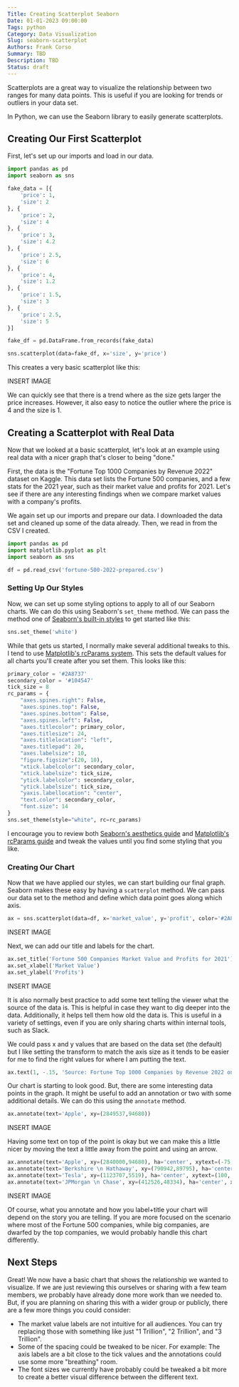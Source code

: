 ```yaml
---
Title: Creating Scatterplot Seaborn
Date: 01-01-2023 09:00:00
Tags: python
Category: Data Visualization
Slug: seaborn-scatterplot
Authors: Frank Corso
Summary: TBD
Description: TBD
Status: draft
---
```


Scatterplots are a great way to visualize the relationship between two ranges for many data points. This is useful if you are looking for trends or outliers in your data set.

In Python, we can use the Seaborn library to easily generate scatterplots.

## Creating Our First Scatterplot

First, let's set up our imports and load in our data.

```python
import pandas as pd
import seaborn as sns

fake_data = [{
    'price': 1,
    'size': 2
}, {
    'price': 2,
    'size': 4
}, {
    'price': 3,
    'size': 4.2
}, {
    'price': 2.5,
    'size': 6
}, {
    'price': 4,
    'size': 1.2
}, {
    'price': 1.5,
    'size': 3
}, {
    'price': 2.5,
    'size': 5
}]

fake_df = pd.DataFrame.from_records(fake_data)
```


```python
sns.scatterplot(data=fake_df, x='size', y='price')
```

This creates a very basic scatterplot like this:

INSERT IMAGE

We can quickly see that there is a trend where as the size gets larger the price increases. However, it also easy to notice the outlier where the price is 4 and the size is 1.

## Creating a Scatterplot with Real Data

Now that we looked at a basic scatterplot, let's look at an example using real data with a nicer graph that's closer to being "done."

First, the data is the "Fortune Top 1000 Companies by Revenue 2022" dataset on Kaggle. This data set lists the Fortune 500 companies, and a few stats for the 2021 year, such as their market value and profits for 2021. Let's see if there are any interesting findings when we compare market values with a company's profits.

We again set up our imports and prepare our data. I downloaded the data set and cleaned up some of the data already. Then, we read in from the CSV I created.

```python
import pandas as pd
import matplotlib.pyplot as plt
import seaborn as sns

df = pd.read_csv('fortune-500-2022-prepared.csv')
```

### Setting Up Our Styles

Now, we can set up some styling options to apply to all of our Seaborn charts. We can do this using Seaborn's `set_theme` method. We can pass the method one of [Seaborn's built-in styles](https://seaborn.pydata.org/tutorial/aesthetics.html#seaborn-figure-styles) to get started like this:

```python
sns.set_theme('white')
```

While that gets us started, I normally make several additional tweaks to this. I tend to use [Matplotlib's rcParams system](https://matplotlib.org/stable/tutorials/introductory/customizing.html#matplotlib-rcparams). This sets the default values for all charts you'll create after you set them. This looks like this:

```python
primary_color = '#2A8737'
secondary_color = '#104547'
tick_size = 8
rc_params = {
    "axes.spines.right": False,
    "axes.spines.top": False,
    "axes.spines.bottom": False,
    "axes.spines.left": False,
    "axes.titlecolor": primary_color,
    "axes.titlesize": 24,
    "axes.titlelocation": "left",
    "axes.titlepad": 20,
    "axes.labelsize": 10,
    "figure.figsize":(20, 10),
    "xtick.labelcolor": secondary_color,
    "xtick.labelsize": tick_size,
    "ytick.labelcolor": secondary_color,
    "ytick.labelsize": tick_size,
    "yaxis.labellocation": "center",
    "text.color": secondary_color,
    "font.size": 14
}
sns.set_theme(style="white", rc=rc_params)
```

I encourage you to review both [Seaborn's aesthetics guide](https://seaborn.pydata.org/tutorial/aesthetics.html#seaborn-figure-styles) and [Matplotlib's rcParams guide](https://matplotlib.org/stable/tutorials/introductory/customizing.html#matplotlib-rcparams) and tweak the values until you find some styling that you like.

### Creating Our Chart

Now that we have applied our styles, we can start building our final graph. Seaborn makes these easy by having a `scatterplot` method. We can pass our data set to the method and define which data point goes along which axis.

```python
ax = sns.scatterplot(data=df, x='market_value', y='profit', color='#2A8737', legend=False)
```

INSERT IMAGE

Next, we can add our title and labels for the chart.

```python
ax.set_title('Fortune 500 Companies Market Value and Profits for 2021')
ax.set_xlabel('Market Value')
ax.set_ylabel('Profits')
```

INSERT IMAGE

It is also normally best practice to add some text telling the viewer what the source of the data is. This is helpful in case they want to dig deeper into the data. Additionally, it helps tell them how old the data is. This is useful in a variety of settings, even if you are only sharing charts within internal tools, such as Slack.

We could pass x and y values that are based on the data set (the default) but I like setting the transform to match the axis size as it tends to be easier for me to find the right values for where I am putting the text.

```python
ax.text(1, -.15, 'Source: Fortune Top 1000 Companies by Revenue 2022 on Kaggle', fontsize=12, horizontalalignment='right', transform=ax.transAxes)
```

Our chart is starting to look good. But, there are some interesting data points in the graph. It might be useful to add an annotation or two with some additional details. We can do this using the `annotate` method.

```python
ax.annotate(text='Apple', xy=(2849537,94680))
```

INSERT IMAGE

Having some text on top of the point is okay but we can make this a little nicer by moving the text a little away from the point and using an arrow.

```python
ax.annotate(text='Apple', xy=(2840000,94680), ha='center', xytext=(-75, -5), textcoords='offset points', arrowprops=dict(width=5, headwidth=10, color=secondary_color))
ax.annotate(text='Berkshire \n Hathaway', xy=(790942,89795), ha='center', xytext=(100, -10), textcoords='offset points', arrowprops=dict(width=5, headwidth=10, color=secondary_color))
ax.annotate(text='Tesla', xy=(1123707,5519), ha='center', xytext=(100, -5), textcoords='offset points', arrowprops=dict(width=5, headwidth=10, color=secondary_color))
ax.annotate(text='JPMorgan \n Chase', xy=(412526,48334), ha='center', xytext=(140, -10), textcoords='offset points', arrowprops=dict(width=5, headwidth=10, color=secondary_color))
```

INSERT IMAGE

Of course, what you annotate and how you label+title your chart will depend on the story you are telling. If you are more focused on the scenario where most of the Fortune 500 companies, while big companies, are dwarfed by the top companies, we would probably handle this chart differently.

## Next Steps

Great! We now have a basic chart that shows the relationship we wanted to visualize. If we are just reviewing this ourselves or sharing with a few team members, we probably have already done more work than we needed to. But, if you are planning on sharing this with a wider group or publicly, there are a few more things you could consider:

* The market value labels are not intuitive for all audiences. You can try replacing those with something like just "1 Trillion", "2 Trillion", and "3 Trillion".
* Some of the spacing could be tweaked to be nicer. For example: The axis labels are a bit close to the tick values and the annotations could use some more "breathing" room.
* The font sizes we currently have probably could be tweaked a bit more to create a better visual difference between the different text.